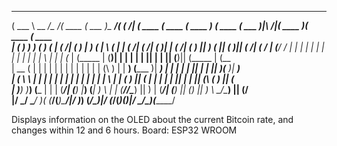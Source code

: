 

 ______  __________________ _______  _______ _________ _          _______  _______  _______    _______  _______           _______  _______  _______ 
(  ___ \ \__   __/\__   __/(  ____ \(  ___  )\__   __/( (    /|  (  ____ \(  ____ \(  ____ )  (  ____ \(  ___  )|\     /|(  ____ )(  ____ \(  ____ \
| (   ) )   ) (      ) (   | (    \/| (   ) |   ) (   |  \  ( |  | (    \/| (    \/| (    )|  | (    \/| (   ) || )   ( || (    )|| (    \/| (    \/
| (__/ /    | |      | |   | |      | |   | |   | |   |   \ | |  | (__    | (_____ | (____)|  | |      | |   | || |   | || (____)|| (_____ | (__    
|  __ (     | |      | |   | |      | |   | |   | |   | (\ \) |  |  __)   (_____  )|  _____)  | |      | |   | || |   | ||     __)(_____  )|  __)   
| (  \ \    | |      | |   | |      | |   | |   | |   | | \   |  | (            ) || (        | |      | |   | || |   | || (\ (         ) || (      
| )___) )___) (___   | |   | (____/\| (___) |___) (___| )  \  |  | (____/\/\____) || )        | (____/\| (___) || (___) || ) \ \__/\____) || (____/\
|/ \___/ \_______/   )_(   (_______/(_______)\_______/|/    )_)  (_______/\_______)|/         (_______/(_______)(_______)|/   \__/\_______)(_______/
                                                                                                                                                    



Displays information on the OLED about the current Bitcoin rate, and changes within 12 and 6 hours.
Board: ESP32 WROOM
